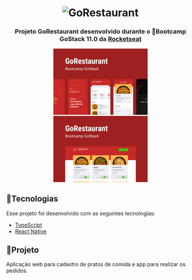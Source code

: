 <h1 align="center">
 <img alt="GoRestaurant" src="" />
</h1>
<h3 align="center">
 Projeto GoRestaurant desenvolvido durante o 🚀Bootcamp GoStack 11.0 da <a href="https://rocketseat.com.br/">Rocketseat</a>
</h3>
<p align="center">
 <img alt="Projeto" src="images/GoRestaurant%20Mobile.png?raw=true" width="50%"/>
 <img alt="Projeto" src="images/GoRestaurant.png?raw=true" width="50%"/>
</p>

## 📌Tecnologias
Esse projeto foi desenvolvido com as seguintes tecnologias:
- [TypeScript](https://www.npmjs.com/package/typescript)
- [React Native](https://facebook.github.io/react-native/)

## 📌Projeto
Aplicação web para cadastro de pratos de comida e app para realizar os pedidos.
